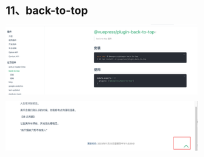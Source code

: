 # 11、back-to-top



![image-20231123195238490](./vuepress.assist/image-20231123195238490.png)





![image-20231123195544198](./vuepress.assist/image-20231123195544198.png)



